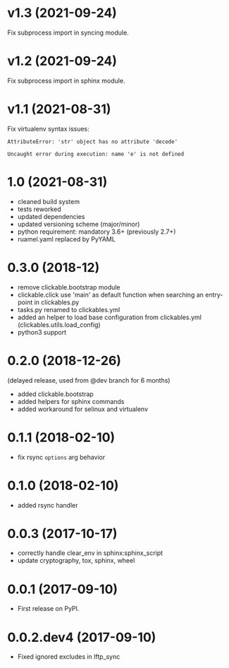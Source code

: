 # v1.3 (2021-09-24)

Fix subprocess import in syncing module.

# v1.2 (2021-09-24)

Fix subprocess import in sphinx module.

# v1.1 (2021-08-31)

Fix virtualenv syntax issues:

```
AttributeError: 'str' object has no attribute 'decode'
```

```
Uncaught error during execution: name 'e' is not defined
```


# 1.0 (2021-08-31)

* cleaned build system
* tests reworked
* updated dependencies
* updated versioning scheme (major/minor)
* python requirement: mandatory 3.6+ (previously 2.7+)
* ruamel.yaml replaced by PyYAML


# 0.3.0 (2018-12)

* remove clickable.bootstrap module
* clickable.click use 'main' as default function when searching
  an entry-point in clickables.py
* tasks.py renamed to clickables.yml
* added an helper to load base configuration from clickables.yml
  (clickables.utils.load_config)
* python3 support


# 0.2.0 (2018-12-26)

(delayed release, used from @dev branch for 6 months)

* added clickable.bootstrap
* added helpers for sphinx commands
* added workaround for selinux and virtualenv

# 0.1.1 (2018-02-10)

* fix rsync ``options`` arg behavior


# 0.1.0 (2018-02-10)

* added rsync handler


# 0.0.3 (2017-10-17)

* correctly handle clear_env in sphinx:sphinx_script
* update cryptography, tox, sphinx, wheel


# 0.0.1 (2017-09-10)

* First release on PyPI.


# 0.0.2.dev4 (2017-09-10)

* Fixed ignored excludes in lftp_sync
